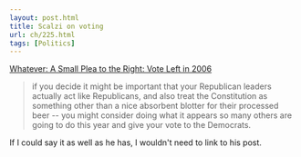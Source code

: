 ```yaml
---
layout: post.html
title: Scalzi on voting
url: ch/225.html
tags: [Politics]
---
```

[Whatever: A Small Plea to the Right: Vote Left in 2006](http://www.scalzi.com/whatever/004603.html)

> if you decide it might be important that your Republican leaders actually act like Republicans, and also treat the Constitution as something other than a nice absorbent blotter for their processed beer -- you might consider doing what it appears so many others are going to do this year and give your vote to the Democrats.

If I could say it as well as he has, I wouldn't need to link to his post.
